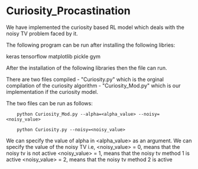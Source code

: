 # Curiosity_Procastination
We have implemented the curiosity based RL model which deals with the noisy TV problem faced by it.

The following program can be run after installing the following libries:

keras
tensorflow
matplotlib
pickle
gym

After the installation of the following libraries then the file can run.

There are two files compiled - "Curiosity.py" which is the orginal compilation of the curiosity algorithm
							 - "Curiosity_Mod.py" which is our implementation if the curiosity model.

The two files can be run as follows:

		python Curiosity_Mod.py --alpha=<alpha_value> --noisy=<noisy_value>

		python Curiosity.py --noisy=<noisy_value>

We can specify the value of alpha in <alpha_value> as an argument.
We can specify the value of the noisy TV i.e, <noisy_value> = 0, means that the noisy tv is not active
											  <noisy_value> = 1, means that the noisy tv method 1 is active
											  <noisy_value> = 2, means that the noisy tv method 2 is active
